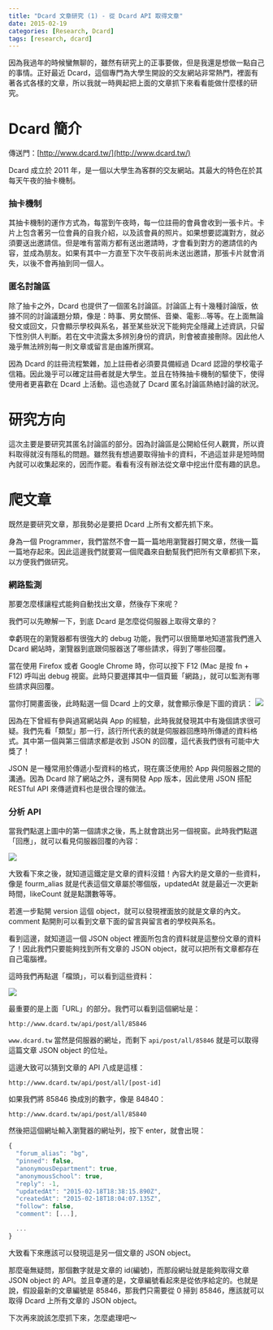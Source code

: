```yaml
---
title: "Dcard 文章研究 (1) - 從 Dcard API 取得文章"
date: 2015-02-19
categories: [Research, Dcard]
tags: [research, dcard]
---
```


因為我過年的時候蠻無聊的，雖然有研究上的正事要做，但是我還是想做一點自己的事情。正好最近 Dcard，這個專門為大學生開設的交友網站非常熱門，裡面有著各式各樣的文章，所以我就一時興起把上面的文章抓下來看看能做什麼樣的研究。

<!--more-->

# Dcard 簡介

傳送門：[http://www.dcard.tw/](http://www.dcard.tw/)

Dcard 成立於 2011 年，是一個以大學生為客群的交友網站。其最大的特色在於其每天午夜的抽卡機制。

### 抽卡機制

其抽卡機制的運作方式為，每當到午夜時，每一位註冊的會員會收到一張卡片。卡片上包含著另一位會員的自我介紹，以及該會員的照片。如果想要認識對方，就必須要送出邀請信。但是唯有當兩方都有送出邀請時，才會看到對方的邀請信的內容，並成為朋友。如果有其中一方直至下次午夜前尚未送出邀請，那張卡片就會消失，以後不會再抽到同一個人。

### 匿名討論區

除了抽卡之外，Dcard 也提供了一個匿名討論區。討論區上有十幾種討論版，依據不同的討論議題分類，像是：時事、男女關係、音樂、電影...等等。在上面無論發文或回文，只會顯示學校與系名，甚至某些狀況下能夠完全隱藏上述資訊，只留下性別供人判斷。若在文中流露太多辨別身份的資訊，則會被直接刪除。因此他人幾乎無法辨別每一則文章或留言是由誰所撰寫。

因為 Dcard 的註冊流程繁雜，加上註冊者必須要具備經過 Dcard 認證的學校電子信箱。因此幾乎可以確定註冊者就是大學生。並且在特殊抽卡機制的驅使下，使得使用者更喜歡在 Dcard 上活動。這也造就了 Dcard 匿名討論區熱絡討論的狀況。

# 研究方向

這次主要是要研究其匿名討論區的部分。因為討論區是公開給任何人觀賞，所以資料取得就沒有隱私的問題。雖然我有想過要取得抽卡的資料，不過這並非是短時間內就可以收集起來的，因而作罷。看看有沒有辦法從文章中挖出什麼有趣的訊息。

# 爬文章

既然是要研究文章，那我勢必是要把 Dcard 上所有文都先抓下來。

身為一個 Programmer，我們當然不會一篇一篇地用瀏覽器打開文章，然後一篇一篇地存起來。因此這邊我們就要寫一個爬蟲來自動幫我們把所有文章都抓下來，以方便我們做研究。

### 網路監測

那要怎麼樣讓程式能夠自動找出文章，然後存下來呢？

我們可以先瞭解一下，到底 Dcard 是怎麼從伺服器上取得文章的？

幸虧現在的瀏覽器都有很強大的 debug 功能，我們可以很簡單地知道當我們進入 Dcard 網站時，瀏覽器到底跟伺服器送了哪些請求，得到了哪些回覆。

當在使用 Firefox 或者 Google Chrome 時，你可以按下 F12 (Mac 是按 fn + F12) 呼叫出 debug 視窗。此時只要選擇其中一個頁籤「網路」，就可以監測有哪些請求與回覆。

當你打開畫面後，此時點選一個 Dcard 上的文章，就會顯示像是下圖的資訊：
<a href="{{ site.url }}/images/20150219001.png"><img src="{{ site.url }}/images/20150219001.png" /></a>

因為在下曾經有參與過寫網站與 App 的經驗，此時我就發現其中有幾個請求很可疑。我們先看「類型」那一行，該行所代表的就是伺服器回應時所傳遞的資料格式。其中第一個與第三個請求都是收到 JSON 的回覆，這代表我們很有可能中大獎了！

JSON 是一種常用於傳遞小型資料的格式，現在廣泛使用於 App 與伺服器之間的溝通。因為 Dcard 除了網站之外，還有開發 App 版本，因此使用 JSON 搭配 RESTful API 來傳遞資料也是很合理的做法。

### 分析 API

當我們點選上圖中的第一個請求之後，馬上就會跳出另一個視窗。此時我們點選「回應」，就可以看見伺服器回覆的內容：

<a href="{{ site.url }}/images/20150219002.png"><img src="{{ site.url }}/images/20150219002.png" /></a>

大致看下來之後，就知道這鐵定是文章的資料沒錯！內容大約是文章的一些資料，像是 fourm_alias 就是代表這個文章屬於哪個版，updatedAt 就是最近一次更新時間，likeCount 就是點讚數等等。

若進一步點開 version 這個 object，就可以發現裡面放的就是文章的內文。comment 點開則可以看到文章下面的留言與留言者的學校與系名。

看到這邊，就知道這一個 JSON object 裡面所包含的資料就是這整份文章的資料了！因此我們只要能夠找到所有文章的 JSON object，就可以把所有文章都存在自己電腦裡。

這時我們再點選「檔頭」，可以看到這些資料：

<a href="{{ site.url }}/images/20150219003.png"><img src="{{ site.url }}/images/20150219003.png" /></a>

最重要的是上面「URL」的部分。我們可以看到這個網址是：

```
http://www.dcard.tw/api/post/all/85846
```

`www.dcard.tw` 當然是伺服器的網址，而剩下 `api/post/all/85846` 就是可以取得這篇文章 JSON object 的位址。

這邊大致可以猜到文章的 API 八成是這樣：

```
http://www.dcard.tw/api/post/all/[post-id]
```

如果我們將 85846 換成別的數字，像是 84840：

```
http://www.dcard.tw/api/post/all/85840
```

然後把這個網址輸入瀏覽器的網址列，按下 enter，就會出現：

```javascript
{
  "forum_alias": "bg",
  "pinned": false,
  "anonymousDepartment": true,
  "anonymousSchool": true,
  "reply": -1,
  "updatedAt": "2015-02-18T18:38:15.890Z",
  "createdAt": "2015-02-18T18:04:07.135Z",
  "follow": false,
  "comment": [...],

  ...
}
```
大致看下來應該可以發現這是另一個文章的 JSON object。

那麼毫無疑問，那個數字就是文章的 id(編號)，而那段網址就是能夠取得文章 JSON object 的 API。並且幸運的是，文章編號看起來是從依序給定的。也就是說，假設最新的文章編號是 85846，那我們只需要從 0 掃到 85846，應該就可以取得 Dcard 上所有文章的 JSON object。


下次再來說該怎麼抓下來，怎麼處理吧～
